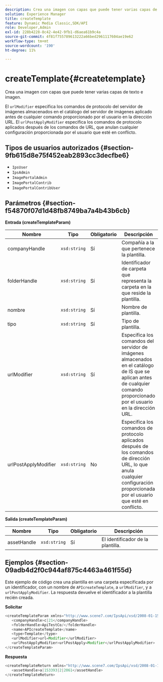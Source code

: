 ```yaml
---
description: Crea una imagen con capas que puede tener varias capas de texto e imagen.
solution: Experience Manager
title: createTemplate
feature: Dynamic Media Classic,SDK/API
role: Developer,Admin
exl-id: 228b4228-8c42-4e42-9fb1-d6aea61b9c4a
source-git-commit: 4f81f755789613222a66bed2961117604ae19e62
workflow-type: tm+mt
source-wordcount: '190'
ht-degree: 11%

---
```


# createTemplate{#createtemplate}

Crea una imagen con capas que puede tener varias capas de texto e imagen.

El `urlModifier` especifica los comandos de protocolo del servidor de imágenes almacenados en el catálogo del servidor de imágenes aplicado antes de cualquier comando proporcionado por el usuario en la dirección URL. El `urlPostApplyModifier` especifica los comandos de protocolo aplicados después de los comandos de URL, que anulan cualquier configuración proporcionada por el usuario que esté en conflicto.

## Tipos de usuarios autorizados {#section-9fb615d8e75f452eab2893cc3decfbe6}

* `IpsUser`
* `IpsAdmin`
* `ImagePortalAdmin`
* `ImagePortalContrib`
* `ImagePortalContribUser`

## Parámetros {#section-f54870f07d1d48fb8749ba7a4b43b6cb}

**Entrada (createTemplateParam)**

| Nombre | Tipo | Obligatorio | Descripción |
|---|---|---|---|
| companyHandle | `xsd:string` | Sí | Compañía a la que pertenece la plantilla. |
| folderHandle | `xsd:string` | Sí | Identificador de carpeta que representa la carpeta en la que reside la plantilla. |
| nombre | `xsd:string` | Sí | Nombre de plantilla. |
| tipo | `xsd:string` | Sí | Tipo de plantilla. |
| urlModifier | `xsd:string` | Sí | Especifica los comandos del servidor de imágenes almacenados en el catálogo de IS que se aplican antes de cualquier comando proporcionado por el usuario en la dirección URL. |
| urlPostApplyModifier | `xsd:string` | No | Especifica los comandos de protocolo aplicados después de los comandos de dirección URL, lo que anula cualquier configuración proporcionada por el usuario que esté en conflicto. |

**Salida (createTemplateParam)**

| Nombre | Tipo | Obligatorio | Descripción |
|---|---|---|---|
| assetHandle | `xsd:string` | Sí | El identificador de la plantilla. |

## Ejemplos {#section-09adb4d2f0c944af875c4463a461f55d}

Este ejemplo de código crea una plantilla en una carpeta especificada por un identificador, con un nombre de `APIcreateTemplate`, a `urlModifier`, y a `urlPostApplyModifier`. La respuesta devuelve el identificador a la plantilla recién creada.

**Solicitar**

```java
<createTemplateParam xmlns="http://www.scene7.com/IpsApi/xsd/2008-01-15">
   <companyHandle>c|21</companyHandle>
   <folderHandle>ApiTestCo/</folderHandle>
   <name>APIcreateTemplate</name>
   <type>Template</type>
   <urlModifier>url=Modifier</urlModifier>
   <urlPostApplyModifier>urlPostApply=Modifier</urlPostApplyModifier>
</createTemplateParam>
```

**Respuesta**

```java
<createTemplateReturn xmlns="http://www.scene7.com/IpsApi/xsd/2008-01-15">
   <assetHandle>a|153393|2|2061</assetHandle>
</createTemplateReturn>
```
